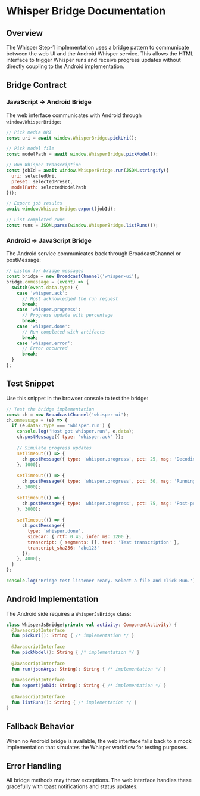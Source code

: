# Whisper Bridge Documentation

## Overview

The Whisper Step-1 implementation uses a bridge pattern to communicate between the web UI and the Android Whisper service. This allows the HTML interface to trigger Whisper runs and receive progress updates without directly coupling to the Android implementation.

## Bridge Contract

### JavaScript → Android Bridge

The web interface communicates with Android through `window.WhisperBridge`:

```javascript
// Pick media URI
const uri = await window.WhisperBridge.pickUri();

// Pick model file
const modelPath = await window.WhisperBridge.pickModel();

// Run Whisper transcription
const jobId = await window.WhisperBridge.run(JSON.stringify({
  uri: selectedUri,
  preset: selectedPreset,
  modelPath: selectedModelPath
}));

// Export job results
await window.WhisperBridge.export(jobId);

// List completed runs
const runs = JSON.parse(window.WhisperBridge.listRuns());
```

### Android → JavaScript Bridge

The Android service communicates back through BroadcastChannel or postMessage:

```javascript
// Listen for bridge messages
const bridge = new BroadcastChannel('whisper-ui');
bridge.onmessage = (event) => {
  switch(event.data.type) {
    case 'whisper.ack':
      // Host acknowledged the run request
      break;
    case 'whisper.progress':
      // Progress update with percentage
      break;
    case 'whisper.done':
      // Run completed with artifacts
      break;
    case 'whisper.error':
      // Error occurred
      break;
  }
};
```

## Test Snippet

Use this snippet in the browser console to test the bridge:

```javascript
// Test the bridge implementation
const ch = new BroadcastChannel('whisper-ui');
ch.onmessage = (e) => {
  if (e.data?.type === 'whisper.run') {
    console.log('Host got whisper.run', e.data);
    ch.postMessage({ type: 'whisper.ack' });
    
    // Simulate progress updates
    setTimeout(() => {
      ch.postMessage({ type: 'whisper.progress', pct: 25, msg: 'Decoding audio...' });
    }, 1000);
    
    setTimeout(() => {
      ch.postMessage({ type: 'whisper.progress', pct: 50, msg: 'Running inference...' });
    }, 2000);
    
    setTimeout(() => {
      ch.postMessage({ type: 'whisper.progress', pct: 75, msg: 'Post-processing...' });
    }, 3000);
    
    setTimeout(() => {
      ch.postMessage({ 
        type: 'whisper.done',
        sidecar: { rtf: 0.45, infer_ms: 1200 },
        transcript: { segments: [], text: 'Test transcription' },
        transcript_sha256: 'abc123'
      });
    }, 4000);
  }
};

console.log('Bridge test listener ready. Select a file and click Run.');
```

## Android Implementation

The Android side requires a `WhisperJsBridge` class:

```kotlin
class WhisperJsBridge(private val activity: ComponentActivity) {
  @JavascriptInterface 
  fun pickUri(): String { /* implementation */ }
  
  @JavascriptInterface 
  fun pickModel(): String { /* implementation */ }
  
  @JavascriptInterface 
  fun run(jsonArgs: String): String { /* implementation */ }
  
  @JavascriptInterface 
  fun export(jobId: String): String { /* implementation */ }
  
  @JavascriptInterface 
  fun listRuns(): String { /* implementation */ }
}
```

## Fallback Behavior

When no Android bridge is available, the web interface falls back to a mock implementation that simulates the Whisper workflow for testing purposes.

## Error Handling

All bridge methods may throw exceptions. The web interface handles these gracefully with toast notifications and status updates.
